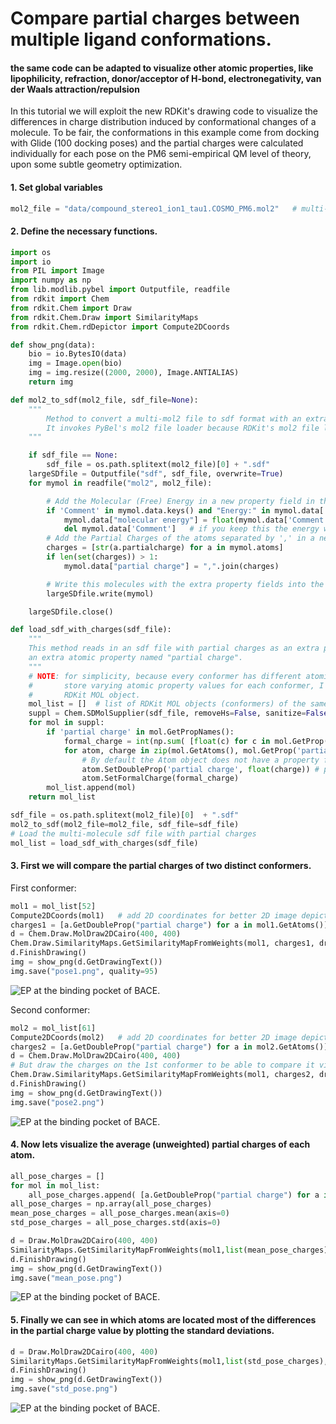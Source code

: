 # Compare partial charges between multiple ligand conformations.
#### the same code can be adapted to visualize other atomic properties, like lipophilicity, refraction, donor/acceptor of H-bond, electronegativity, van der Waals attraction/repulsion 
In this tutorial we will exploit the new RDKit's drawing code to visualize the differences in charge distribution induced by
conformational changes of a molecule. To be fair, the conformations in this example come from docking with Glide (100 docking poses)
and the partial charges were calculated individually for each pose on the PM6 semi-empirical QM level of theory, upon some subtle
geometry optimization.


#### 1. Set global variables
```python
mol2_file = "data/compound_stereo1_ion1_tau1.COSMO_PM6.mol2"   # multi-molecule MOL2 file with PM6 partial charges
```
#### 2. Define the necessary functions.

```python
import os
import io
from PIL import Image
import numpy as np
from lib.modlib.pybel import Outputfile, readfile
from rdkit import Chem
from rdkit.Chem import Draw
from rdkit.Chem.Draw import SimilarityMaps
from rdkit.Chem.rdDepictor import Compute2DCoords

def show_png(data):
    bio = io.BytesIO(data)
    img = Image.open(bio)
    img = img.resize((2000, 2000), Image.ANTIALIAS)
    return img

def mol2_to_sdf(mol2_file, sdf_file=None):
    """
        Method to convert a multi-mol2 file to sdf format with an extra property that stores the partial charges.
        It invokes PyBel's mol2 file loader because RDKit's mol2 file loader that not read the partial charges.
    """

    if sdf_file == None:
        sdf_file = os.path.splitext(mol2_file)[0] + ".sdf"
    largeSDfile = Outputfile("sdf", sdf_file, overwrite=True)
    for mymol in readfile("mol2", mol2_file):

        # Add the Molecular (Free) Energy in a new property field in the sdf file
        if 'Comment' in mymol.data.keys() and "Energy:" in mymol.data['Comment']:
            mymol.data["molecular energy"] = float(mymol.data['Comment'].split()[1])
            del mymol.data['Comment']   # if you keep this the energy will be writen under the molname in the sdf
        # Add the Partial Charges of the atoms separated by ',' in a new property field in the sdf file
        charges = [str(a.partialcharge) for a in mymol.atoms]
        if len(set(charges)) > 1:
            mymol.data["partial charge"] = ",".join(charges)

        # Write this molecules with the extra property fields into the sdf file
        largeSDfile.write(mymol)

    largeSDfile.close()

def load_sdf_with_charges(sdf_file):
    """
    This method reads in an sdf file with partial charges as an extra property, and returns an RDKit mol object with
    an extra atomic property named "partial charge".
    """
    # NOTE: for simplicity, because every conformer has different atomic charges and the RDKit MOL object does not
    #       store varying atomic property values for each conformer, I will save each conformer into a separate
    #       RDKit MOL object.
    mol_list = []  # list of RDKit MOL objects (conformers) of the same molecule but with different atomic charges
    suppl = Chem.SDMolSupplier(sdf_file, removeHs=False, sanitize=False)
    for mol in suppl:
        if 'partial charge' in mol.GetPropNames():
            formal_charge = int(np.sum( [float(c) for c in mol.GetProp('partial charge').split(',')] ).round())
            for atom, charge in zip(mol.GetAtoms(), mol.GetProp('partial charge').split(',')):
                # By default the Atom object does not have a property for its partial charge, therefore add one
                atom.SetDoubleProp('partial charge', float(charge)) # property value must be string
                atom.SetFormalCharge(formal_charge)
        mol_list.append(mol)
    return mol_list

sdf_file = os.path.splitext(mol2_file)[0]  + ".sdf"
mol2_to_sdf(mol2_file=mol2_file, sdf_file=sdf_file)
# Load the multi-molecule sdf file with partial charges
mol_list = load_sdf_with_charges(sdf_file)

```

#### 3. First we will compare the partial charges of two distinct conformers.

First conformer:

```python
mol1 = mol_list[52]
Compute2DCoords(mol1)   # add 2D coordinates for better 2D image depiction
charges1 = [a.GetDoubleProp("partial charge") for a in mol1.GetAtoms()]
d = Chem.Draw.MolDraw2DCairo(400, 400)
Chem.Draw.SimilarityMaps.GetSimilarityMapFromWeights(mol1, charges1, draw2d=d)
d.FinishDrawing()
img = show_png(d.GetDrawingText())
img.save("pose1.png", quality=95)
```

![EP at the binding pocket of BACE.](pose1.png)


Second conformer:

```python
mol2 = mol_list[61]
Compute2DCoords(mol2)   # add 2D coordinates for better 2D image depiction
charges2 = [a.GetDoubleProp("partial charge") for a in mol2.GetAtoms()]
d = Chem.Draw.MolDraw2DCairo(400, 400)
# But draw the charges on the 1st conformer to be able to compare it visually
Chem.Draw.SimilarityMaps.GetSimilarityMapFromWeights(mol1, charges2, draw2d=d)
d.FinishDrawing()
img = show_png(d.GetDrawingText())
img.save("pose2.png")
```

![EP at the binding pocket of BACE.](pose2.png)


#### 4. Now lets visualize the average (unweighted) partial charges of each atom.

```python
all_pose_charges = []
for mol in mol_list:
    all_pose_charges.append( [a.GetDoubleProp("partial charge") for a in mol.GetAtoms()] )
all_pose_charges = np.array(all_pose_charges)
mean_pose_charges = all_pose_charges.mean(axis=0)
std_pose_charges = all_pose_charges.std(axis=0)

d = Draw.MolDraw2DCairo(400, 400)
SimilarityMaps.GetSimilarityMapFromWeights(mol1,list(mean_pose_charges),draw2d=d)
d.FinishDrawing()
img = show_png(d.GetDrawingText())
img.save("mean_pose.png")
```

![EP at the binding pocket of BACE.](mean_pose.png)


#### 5. Finally we can see in which atoms are located most of the differences in the partial charge value by plotting the standard deviations.

```python
d = Draw.MolDraw2DCairo(400, 400)
SimilarityMaps.GetSimilarityMapFromWeights(mol1,list(std_pose_charges),draw2d=d)
d.FinishDrawing()
img = show_png(d.GetDrawingText())
img.save("std_pose.png")
```

![EP at the binding pocket of BACE.](std_pose.png)